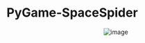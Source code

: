 # PyGame-SpaceSpider
<div align="center">
  
![image](https://user-images.githubusercontent.com/55986701/215254307-d31ffca6-2292-4e13-b60c-78257a9fb4c8.png)
</div>


